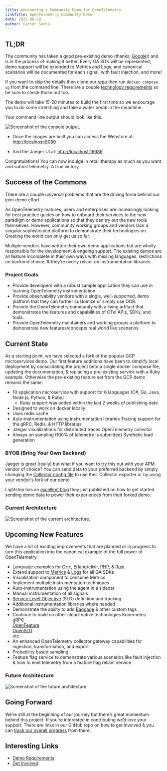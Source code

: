 ```yaml
---
title: Announcing a Community Demo for OpenTelemetry
linkTitle: OpenTelemetry Community Demo
date: 2022-06-20
author: Carter Socha
---
```


## TL;DR

The community has taken a good pre-existing demo (thanks,
[Google](https://github.com/GoogleCloudPlatform/microservices-demo)!) and is in
the process of making it better. Every GA SDK will be represented, demo support
will be extended to Metrics and Logs, and canonical scenarios will be documented
for each signal, with fault injection, and more!

If you want to skip the details then clone our
[repo](https://github.com/open-telemetry/opentelemetry-demo-webstore) then run
`docker compose up` from the command line. There are a couple [technology
requirements](https://github.com/open-telemetry/opentelemetry-demo-webstore#local-quickstart)
so be sure to check those out too.

The demo will take 15-20 minutes to build the first time so we encourage you to do some stretching and
take a water break in the meantime.

Your command line output should look like this:

![Screenshot of the console output.](/img/blog/otel-webstore-app-output.png
"Screenshot of the console output")

- Once the images are built you can access the Webstore at:
  <http://localhost:8080>

- And the Jaeger UI at: <http://localhost:16686>

Congratulations! You can now indulge in retail therapy as much as you want and submit telemetry. A true victory.

## Success of the Commons

There are a couple universal problems that are the driving force behind our
joint demo effort.

As OpenTelemetry matures, users and enterprises are increasingly looking for
best practice guides on how to onboard their services to the new paradigm or
demo applications so that they can try out the new tools themselves. However,
community working groups and vendors lack a singular sophisticated platform to
demonstrate their technologies on. Greeting the world can only get us so far.

Multiple vendors have written their own demo applications but are wholly
responsible for the development & ongoing support. The existing demos are all
feature incomplete in their own ways with missing languages, restrictions on
backend choice, & they’re overly reliant on instrumentation libraries.

### Project Goals

- Provide developers with a robust sample application they can use in learning
OpenTelemetry instrumentation.
- Provide observability vendors with a single, well-supported, demo platform
that they can further customize or simply use OOB.
- Provide the OpenTelemetry community with a living artifact that demonstrates
the features and capabilities of OTel APIs, SDKs, and tools.
- Provide OpenTelemetry maintainers and working groups a platform to demonstrate
new features/concepts real world like scenarios.

## Current State

As a starting point, we have selected a fork of the popular GCP microservices
demo. Our first feature additions have been to simplify local deployment by
consolidating the project onto a single docker compose file, updating the
documentation, & replacing a pre-existing service with a Ruby example. Otherwise
the pre-existing feature set from the GCP demo remains the same:

- 10 application microservice with support for 6 languages (C#, Go, Java,
Node.js, Python, & Ruby)
  - Ruby support was added within the last 2 weeks of publishing date
- Designed to work on docker locally
- Uses redis cache
- Auto-instrumentation using instrumentation libraries Tracing support for the
gRPC, Redis, & HTTP libraries
- Jaeger visualizations for distributed traces OpenTelemetry collector
- Always on sampling (100% of telemetry is submitted) Synthetic load generation

### BYOB (Bring Your Own Backend)

Jaeger is great (really) but what if you want to try this out with your APM
vendor of choice? You can send data to your preferred backend by simply changing
the [Collector
config file](https://github.com/open-telemetry/opentelemetry-demo-webstore#bring-your-own-backend)
to use their Collector exporter or by using your vendor's fork of our demo.

Lightstep has an [excellent
blog](https://lightstep.com/blog/observability-mythbusters-how-hard-is-it-to-get-started-with-opentelemetry)
they just published on how to get started sending demo data to power their
experiences from their forked demo.

### Current Architecture

![Screenshot of the current
architecture.](/img/blog/current-demo-architecture.png "Screenshot of the
current architecture")

## Upcoming New Features

We have a lot of exciting improvements that are planned or in progress to turn
this application into the canonical example of the full power of OpenTelemetry.

- Language examples for
  [C++](https://github.com/open-telemetry/opentelemetry-demo-webstore/issues/36),
  Erlang/elixir,
  [PHP](https://github.com/open-telemetry/opentelemetry-demo-webstore/issues/34),
  &
  [Rust](https://github.com/open-telemetry/opentelemetry-demo-webstore/issues/35)
- Extend support to
  [Metrics](https://github.com/open-telemetry/opentelemetry-demo-webstore/issues/43)
  &
  [Logs](https://github.com/open-telemetry/opentelemetry-demo-webstore/issues/44)
  for all GA SDKs
- Visualization component to consume Metrics
- Implement multiple instrumentation techniques
- Auto-instrumentation using the agent in a sidecar
- Manual instrumentation of all signals
- [Service Level Objective](https://github.com/OpenSLO/OpenSLO#slo) (SLO)
  definition and tracking
- Additional instrumentation libraries where needed
- Demonstrate the ability to add
  [Baggage](https://github.com/open-telemetry/opentelemetry-demo-webstore/issues/100)
  & other custom tags
- Continue to build on other cloud-native technologies Kubernetes \
gRPC \
[OpenFeature](https://github.com/open-feature) \
[OpenSLO](https://github.com/OpenSLO/OpenSLO) \
etc.
- An enhanced OpenTelemetry collector gateway capabilities for ingestion,
  transformation, and export
- Probability based sampling
- Feature flag service to demonstrate various scenarios like fault injection &
  how to emit telemetry from a feature flag reliant service

### Future Architecture

![Screenshot of the future architecture.](/img/blog/future-demo-architecture.png
"Screenshot of the future architecture")

## Going Forward

We’re still at the beginning of our journey but there’s great momentum behind
this project. If you’re interested in contributing we’d love your support. There
are links in our GitHub repo on how to get involved & you can [track our overall
progress](https://github.com/open-telemetry/opentelemetry-demo-webstore/issues)
from there.

## Interesting Links

- [Demo Requirements](https://github.com/open-telemetry/opentelemetry-demo-webstore/tree/main/docs/requirements)
- [Get Involved](https://github.com/open-telemetry/opentelemetry-demo-webstore#contributing)

